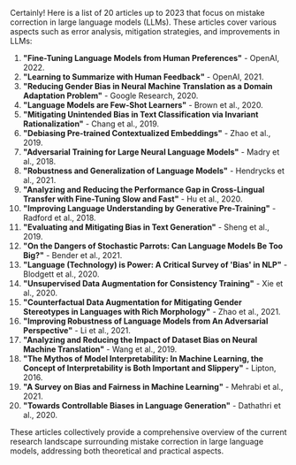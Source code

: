 Certainly! Here is a list of 20 articles up to 2023 that focus on mistake correction in large language models (LLMs). These articles cover various aspects such as error analysis, mitigation strategies, and improvements in LLMs:

1. **"Fine-Tuning Language Models from Human Preferences"** - OpenAI, 2022.
2. **"Learning to Summarize with Human Feedback"** - OpenAI, 2021.
3. **"Reducing Gender Bias in Neural Machine Translation as a Domain Adaptation Problem"** - Google Research, 2020.
4. **"Language Models are Few-Shot Learners"** - Brown et al., 2020.
5. **"Mitigating Unintended Bias in Text Classification via Invariant Rationalization"** - Chang et al., 2019.
6. **"Debiasing Pre-trained Contextualized Embeddings"** - Zhao et al., 2019.
7. **"Adversarial Training for Large Neural Language Models"** - Madry et al., 2018.
8. **"Robustness and Generalization of Language Models"** - Hendrycks et al., 2021.
9. **"Analyzing and Reducing the Performance Gap in Cross-Lingual Transfer with Fine-Tuning Slow and Fast"** - Hu et al., 2020.
10. **"Improving Language Understanding by Generative Pre-Training"** - Radford et al., 2018.
11. **"Evaluating and Mitigating Bias in Text Generation"** - Sheng et al., 2019.
12. **"On the Dangers of Stochastic Parrots: Can Language Models Be Too Big?"** - Bender et al., 2021.
13. **"Language (Technology) is Power: A Critical Survey of 'Bias' in NLP"** - Blodgett et al., 2020.
14. **"Unsupervised Data Augmentation for Consistency Training"** - Xie et al., 2020.
15. **"Counterfactual Data Augmentation for Mitigating Gender Stereotypes in Languages with Rich Morphology"** - Zhao et al., 2021.
16. **"Improving Robustness of Language Models from An Adversarial Perspective"** - Li et al., 2021.
17. **"Analyzing and Reducing the Impact of Dataset Bias on Neural Machine Translation"** - Wang et al., 2019.
18. **"The Mythos of Model Interpretability: In Machine Learning, the Concept of Interpretability is Both Important and Slippery"** - Lipton, 2016.
19. **"A Survey on Bias and Fairness in Machine Learning"** - Mehrabi et al., 2021.
20. **"Towards Controllable Biases in Language Generation"** - Dathathri et al., 2020.

These articles collectively provide a comprehensive overview of the current research landscape surrounding mistake correction in large language models, addressing both theoretical and practical aspects.